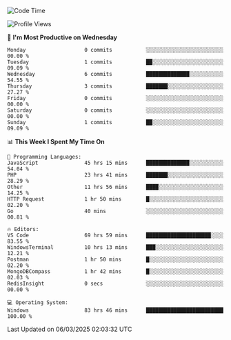 <!--START_SECTION:waka-->
![Code Time](http://img.shields.io/badge/Code%20Time-4%2C290%20hrs%2040%20mins-blue)

![Profile Views](http://img.shields.io/badge/Profile%20Views-0-blue)

📅 **I'm Most Productive on Wednesday** 

```text
Monday                   0 commits           ░░░░░░░░░░░░░░░░░░░░░░░░░   00.00 % 
Tuesday                  1 commits           ██░░░░░░░░░░░░░░░░░░░░░░░   09.09 % 
Wednesday                6 commits           ██████████████░░░░░░░░░░░   54.55 % 
Thursday                 3 commits           ███████░░░░░░░░░░░░░░░░░░   27.27 % 
Friday                   0 commits           ░░░░░░░░░░░░░░░░░░░░░░░░░   00.00 % 
Saturday                 0 commits           ░░░░░░░░░░░░░░░░░░░░░░░░░   00.00 % 
Sunday                   1 commits           ██░░░░░░░░░░░░░░░░░░░░░░░   09.09 % 
```


📊 **This Week I Spent My Time On** 

```text
💬 Programming Languages: 
JavaScript               45 hrs 15 mins      ██████████████░░░░░░░░░░░   54.04 % 
PHP                      23 hrs 41 mins      ███████░░░░░░░░░░░░░░░░░░   28.29 % 
Other                    11 hrs 56 mins      ████░░░░░░░░░░░░░░░░░░░░░   14.25 % 
HTTP Request             1 hr 50 mins        █░░░░░░░░░░░░░░░░░░░░░░░░   02.20 % 
Go                       40 mins             ░░░░░░░░░░░░░░░░░░░░░░░░░   00.81 % 

🔥 Editors: 
VS Code                  69 hrs 59 mins      █████████████████████░░░░   83.55 % 
WindowsTerminal          10 hrs 13 mins      ███░░░░░░░░░░░░░░░░░░░░░░   12.21 % 
Postman                  1 hr 50 mins        █░░░░░░░░░░░░░░░░░░░░░░░░   02.20 % 
MongoDBCompass           1 hr 42 mins        █░░░░░░░░░░░░░░░░░░░░░░░░   02.03 % 
RedisInsight             0 secs              ░░░░░░░░░░░░░░░░░░░░░░░░░   00.00 % 

💻 Operating System: 
Windows                  83 hrs 46 mins      █████████████████████████   100.00 % 
```


 Last Updated on 06/03/2025 02:03:32 UTC
<!--END_SECTION:waka-->
